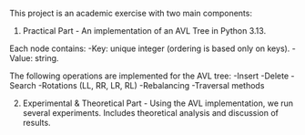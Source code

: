 This project is an academic exercise with two main components:
1. Practical Part - An implementation of an AVL Tree in Python 3.13.

Each node contains:
-Key: unique integer (ordering is based only on keys).
-Value: string.

The following operations are implemented for the AVL tree:
-Insert
-Delete
-Search
-Rotations (LL, RR, LR, RL)
-Rebalancing
-Traversal methods


2. Experimental & Theoretical Part - Using the AVL implementation, we run several experiments.
Includes theoretical analysis and discussion of results.


